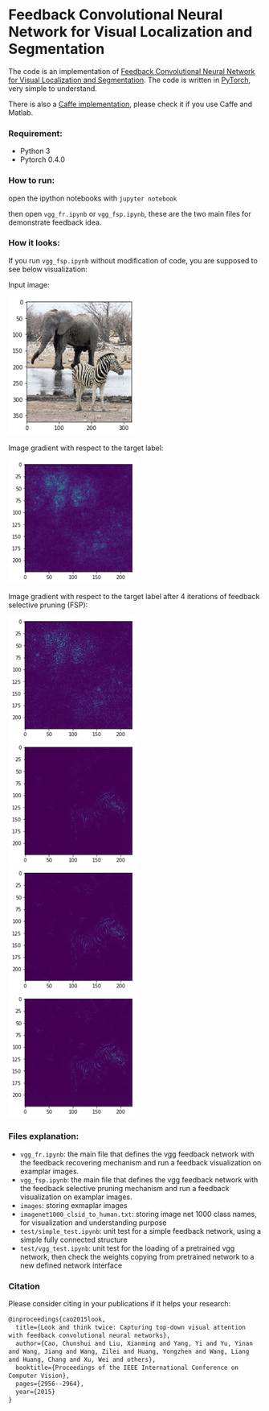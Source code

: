 # Feedback Convolutional Neural Network for Visual Localization and Segmentation

The code is an implementation of [Feedback Convolutional Neural Network for Visual Localization and Segmentation](https://www.cv-foundation.org/openaccess/content_iccv_2015/papers/Cao_Look_and_Think_ICCV_2015_paper.pdf). The code is written in [PyTorch](https://pytorch.org/), very simple to understand.

There is also a [Caffe implementation](https://github.com/caochunshui/FeedbackCNN-demo), please check it if you use Caffe and Matlab.

### Requirement:
- Python 3
- Pytorch 0.4.0

### How to run:

open the ipython notebooks with `jupyter notebook`

then open `vgg_fr.ipynb` or `vgg_fsp.ipynb`, these are the two main files for demonstrate feedback idea.

### How it looks:

If you run `vgg_fsp.ipynb` without modification of code, you are supposed to see below visualization:

Input image:

<img src="figure/image.png" width="256">

Image gradient with respect to the target label:

<img src="figure/ff.png" width="256">

Image gradient with respect to the target label after 4 iterations of feedback selective pruning (FSP):

<img src="figure/fb_1.png" width="256"> <img src="figure/fb_2.png" width="256"> <img src="figure/fb_3.png" width="256"> <img src="figure/fb_4.png" width="256">

### Files explanation:

- `vgg_fr.ipynb`: the main file that defines the vgg feedback network with the feedback recovering mechanism and run a feedback visualization on examplar images.
- `vgg_fsp.ipynb`: the main file that defines the vgg feedback network with the feedback selective pruning mechanism and run a feedback visualization on  examplar images.
- `images`: storing exmaplar images
- `imagenet1000_clsid_to_human.txt`: storing image net 1000 class names, for visualization and understanding purpose
- `test/simple_test.ipynb`: unit test for a simple feedback network, using a simple fully connected structure
- `test/vgg_test.ipynb`: unit test for the loading of a pretrained vgg network, then check the weights copying from pretrained network to a new defined network interface

### Citation

Please consider citing in your publications if it helps your research:

    @inproceedings{cao2015look,
      title={Look and think twice: Capturing top-down visual attention with feedback convolutional neural networks},
      author={Cao, Chunshui and Liu, Xianming and Yang, Yi and Yu, Yinan and Wang, Jiang and Wang, Zilei and Huang, Yongzhen and Wang, Liang and Huang, Chang and Xu, Wei and others},
      booktitle={Proceedings of the IEEE International Conference on Computer Vision},
      pages={2956--2964},
      year={2015}
    }
